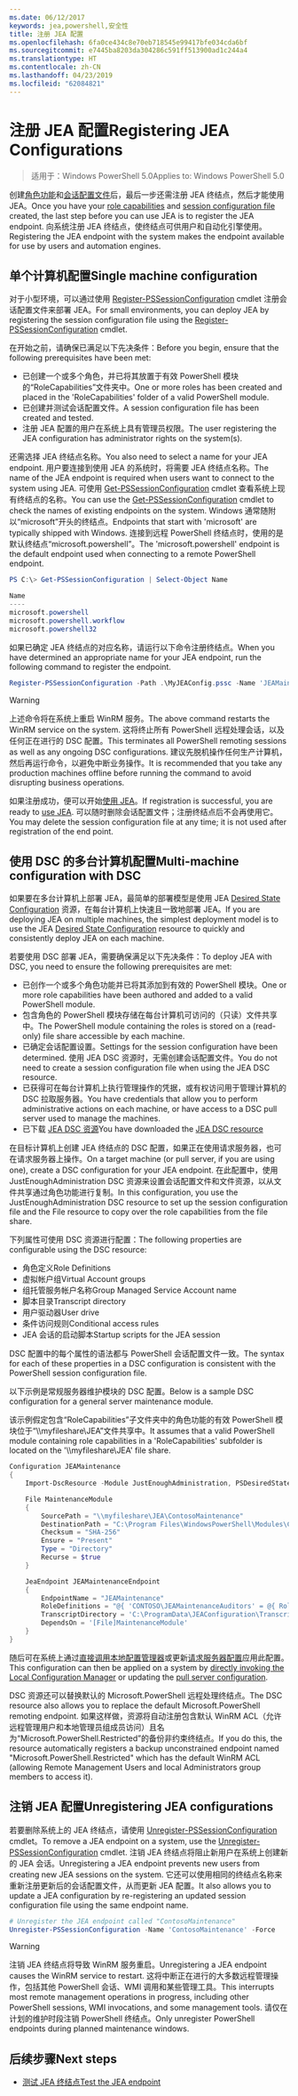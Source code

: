 ```yaml
---
ms.date: 06/12/2017
keywords: jea,powershell,安全性
title: 注册 JEA 配置
ms.openlocfilehash: 6fa0ce434c8e70eb718545e99417bfe034cda6bf
ms.sourcegitcommit: e7445ba8203da304286c591ff513900ad1c244a4
ms.translationtype: HT
ms.contentlocale: zh-CN
ms.lasthandoff: 04/23/2019
ms.locfileid: "62084821"
---
```

# <a name="registering-jea-configurations"></a><span data-ttu-id="3c15f-103">注册 JEA 配置</span><span class="sxs-lookup"><span data-stu-id="3c15f-103">Registering JEA Configurations</span></span>

> <span data-ttu-id="3c15f-104">适用于：Windows PowerShell 5.0</span><span class="sxs-lookup"><span data-stu-id="3c15f-104">Applies to: Windows PowerShell 5.0</span></span>

<span data-ttu-id="3c15f-105">创建[角色功能](role-capabilities.md)和[会话配置文件](session-configurations.md)后，最后一步还需注册 JEA 终结点，然后才能使用 JEA。</span><span class="sxs-lookup"><span data-stu-id="3c15f-105">Once you have your [role capabilities](role-capabilities.md) and [session configuration file](session-configurations.md) created, the last step before you can use JEA is to register the JEA endpoint.</span></span>
<span data-ttu-id="3c15f-106">向系统注册 JEA 终结点，使终结点可供用户和自动化引擎使用。</span><span class="sxs-lookup"><span data-stu-id="3c15f-106">Registering the JEA endpoint with the system makes the endpoint available for use by users and automation engines.</span></span>

## <a name="single-machine-configuration"></a><span data-ttu-id="3c15f-107">单个计算机配置</span><span class="sxs-lookup"><span data-stu-id="3c15f-107">Single machine configuration</span></span>

<span data-ttu-id="3c15f-108">对于小型环境，可以通过使用 [Register-PSSessionConfiguration](https://msdn.microsoft.com/powershell/reference/5.1/microsoft.powershell.core/register-pssessionconfiguration) cmdlet 注册会话配置文件来部署 JEA。</span><span class="sxs-lookup"><span data-stu-id="3c15f-108">For small environments, you can deploy JEA by registering the session configuration file using the [Register-PSSessionConfiguration](https://msdn.microsoft.com/powershell/reference/5.1/microsoft.powershell.core/register-pssessionconfiguration) cmdlet.</span></span>

<span data-ttu-id="3c15f-109">在开始之前，请确保已满足以下先决条件：</span><span class="sxs-lookup"><span data-stu-id="3c15f-109">Before you begin, ensure that the following prerequisites have been met:</span></span>
- <span data-ttu-id="3c15f-110">已创建一个或多个角色，并已将其放置于有效 PowerShell 模块的“RoleCapabilities”文件夹中。</span><span class="sxs-lookup"><span data-stu-id="3c15f-110">One or more roles has been created and placed in the 'RoleCapabilities' folder of a valid PowerShell module.</span></span>
- <span data-ttu-id="3c15f-111">已创建并测试会话配置文件。</span><span class="sxs-lookup"><span data-stu-id="3c15f-111">A session configuration file has been created and tested.</span></span>
- <span data-ttu-id="3c15f-112">注册 JEA 配置的用户在系统上具有管理员权限。</span><span class="sxs-lookup"><span data-stu-id="3c15f-112">The user registering the JEA configuration has administrator rights on the system(s).</span></span>

<span data-ttu-id="3c15f-113">还需选择 JEA 终结点名称。</span><span class="sxs-lookup"><span data-stu-id="3c15f-113">You also need to select a name for your JEA endpoint.</span></span>
<span data-ttu-id="3c15f-114">用户要连接到使用 JEA 的系统时，将需要 JEA 终结点名称。</span><span class="sxs-lookup"><span data-stu-id="3c15f-114">The name of the JEA endpoint is required when users want to connect to the system using JEA.</span></span>
<span data-ttu-id="3c15f-115">可使用 [Get-PSSessionConfiguration](https://msdn.microsoft.com/powershell/reference/5.1/microsoft.powershell.core/get-pssessionconfiguration) cmdlet 查看系统上现有终结点的名称。</span><span class="sxs-lookup"><span data-stu-id="3c15f-115">You can use the [Get-PSSessionConfiguration](https://msdn.microsoft.com/powershell/reference/5.1/microsoft.powershell.core/get-pssessionconfiguration) cmdlet to check the names of existing endpoints on the system.</span></span>
<span data-ttu-id="3c15f-116">Windows 通常随附以“microsoft”开头的终结点。</span><span class="sxs-lookup"><span data-stu-id="3c15f-116">Endpoints that start with 'microsoft' are typically shipped with Windows.</span></span>
<span data-ttu-id="3c15f-117">连接到远程 PowerShell 终结点时，使用的是默认终结点“microsoft.powershell”。</span><span class="sxs-lookup"><span data-stu-id="3c15f-117">The 'microsoft.powershell' endpoint is the default endpoint used when connecting to a remote PowerShell endpoint.</span></span>

```powershell
PS C:\> Get-PSSessionConfiguration | Select-Object Name

Name
----
microsoft.powershell
microsoft.powershell.workflow
microsoft.powershell32
```

<span data-ttu-id="3c15f-118">如果已确定 JEA 终结点的对应名称，请运行以下命令注册终结点。</span><span class="sxs-lookup"><span data-stu-id="3c15f-118">When you have determined an appropriate name for your JEA endpoint, run the following command to register the endpoint.</span></span>

```powershell
Register-PSSessionConfiguration -Path .\MyJEAConfig.pssc -Name 'JEAMaintenance' -Force
```

> [!WARNING]
> <span data-ttu-id="3c15f-119">上述命令将在系统上重启 WinRM 服务。</span><span class="sxs-lookup"><span data-stu-id="3c15f-119">The above command restarts the WinRM service on the system.</span></span>
> <span data-ttu-id="3c15f-120">这将终止所有 PowerShell 远程处理会话，以及任何正在进行的 DSC 配置。</span><span class="sxs-lookup"><span data-stu-id="3c15f-120">This terminates all PowerShell remoting sessions as well as any ongoing DSC configurations.</span></span>
> <span data-ttu-id="3c15f-121">建议先脱机操作任何生产计算机，然后再运行命令，以避免中断业务操作。</span><span class="sxs-lookup"><span data-stu-id="3c15f-121">It is recommended that you take any production machines offline before running the command to avoid disrupting business operations.</span></span>

<span data-ttu-id="3c15f-122">如果注册成功，便可以开始[使用 JEA](using-jea.md)。</span><span class="sxs-lookup"><span data-stu-id="3c15f-122">If registration is successful, you are ready to [use JEA](using-jea.md).</span></span>
<span data-ttu-id="3c15f-123">可以随时删除会话配置文件；注册终结点后不会再使用它。</span><span class="sxs-lookup"><span data-stu-id="3c15f-123">You may delete the session configuration file at any time; it is not used after registration of the end point.</span></span>

## <a name="multi-machine-configuration-with-dsc"></a><span data-ttu-id="3c15f-124">使用 DSC 的多台计算机配置</span><span class="sxs-lookup"><span data-stu-id="3c15f-124">Multi-machine configuration with DSC</span></span>

<span data-ttu-id="3c15f-125">如果要在多台计算机上部署 JEA，最简单的部署模型是使用 JEA [Desired State Configuration](https://msdn.microsoft.com/powershell/dsc/overview) 资源，在每台计算机上快速且一致地部署 JEA。</span><span class="sxs-lookup"><span data-stu-id="3c15f-125">If you are deploying JEA on multiple machines, the simplest deployment model is to use the JEA [Desired State Configuration](https://msdn.microsoft.com/powershell/dsc/overview) resource to quickly and consistently deploy JEA on each machine.</span></span>

<span data-ttu-id="3c15f-126">若要使用 DSC 部署 JEA，需要确保满足以下先决条件：</span><span class="sxs-lookup"><span data-stu-id="3c15f-126">To deploy JEA with DSC, you need to ensure the following prerequisites are met:</span></span>
- <span data-ttu-id="3c15f-127">已创作一个或多个角色功能并已将其添加到有效的 PowerShell 模块。</span><span class="sxs-lookup"><span data-stu-id="3c15f-127">One or more role capabilities have been authored and added to a valid PowerShell module.</span></span>
- <span data-ttu-id="3c15f-128">包含角色的 PowerShell 模块存储在每台计算机可访问的（只读）文件共享中。</span><span class="sxs-lookup"><span data-stu-id="3c15f-128">The PowerShell module containing the roles is stored on a (read-only) file share accessible by each machine.</span></span>
- <span data-ttu-id="3c15f-129">已确定会话配置设置。</span><span class="sxs-lookup"><span data-stu-id="3c15f-129">Settings for the session configuration have been determined.</span></span> <span data-ttu-id="3c15f-130">使用 JEA DSC 资源时，无需创建会话配置文件。</span><span class="sxs-lookup"><span data-stu-id="3c15f-130">You do not need to create a session configuration file when using the JEA DSC resource.</span></span>
- <span data-ttu-id="3c15f-131">已获得可在每台计算机上执行管理操作的凭据，或有权访问用于管理计算机的 DSC 拉取服务器。</span><span class="sxs-lookup"><span data-stu-id="3c15f-131">You have credentials that allow you to perform administrative actions on each machine, or have access to a DSC pull server used to manage the machines.</span></span>
- <span data-ttu-id="3c15f-132">已下载 [JEA DSC 资源](https://github.com/PowerShell/JEA/tree/master/DSC%20Resource)</span><span class="sxs-lookup"><span data-stu-id="3c15f-132">You have downloaded the [JEA DSC resource](https://github.com/PowerShell/JEA/tree/master/DSC%20Resource)</span></span>

<span data-ttu-id="3c15f-133">在目标计算机上创建 JEA 终结点的 DSC 配置，如果正在使用请求服务器，也可在请求服务器上操作。</span><span class="sxs-lookup"><span data-stu-id="3c15f-133">On a target machine (or pull server, if you are using one), create a DSC configuration for your JEA endpoint.</span></span>
<span data-ttu-id="3c15f-134">在此配置中，使用 JustEnoughAdministration DSC 资源来设置会话配置文件和文件资源，以从文件共享通过角色功能进行复制。</span><span class="sxs-lookup"><span data-stu-id="3c15f-134">In this configuration, you use the JustEnoughAdministration DSC resource to set up the session configuration file and the File resource to copy over the role capabilities from the file share.</span></span>

<span data-ttu-id="3c15f-135">下列属性可使用 DSC 资源进行配置：</span><span class="sxs-lookup"><span data-stu-id="3c15f-135">The following properties are configurable using the DSC resource:</span></span>
- <span data-ttu-id="3c15f-136">角色定义</span><span class="sxs-lookup"><span data-stu-id="3c15f-136">Role Definitions</span></span>
- <span data-ttu-id="3c15f-137">虚拟帐户组</span><span class="sxs-lookup"><span data-stu-id="3c15f-137">Virtual Account groups</span></span>
- <span data-ttu-id="3c15f-138">组托管服务帐户名称</span><span class="sxs-lookup"><span data-stu-id="3c15f-138">Group Managed Service Account name</span></span>
- <span data-ttu-id="3c15f-139">脚本目录</span><span class="sxs-lookup"><span data-stu-id="3c15f-139">Transcript directory</span></span>
- <span data-ttu-id="3c15f-140">用户驱动器</span><span class="sxs-lookup"><span data-stu-id="3c15f-140">User drive</span></span>
- <span data-ttu-id="3c15f-141">条件访问规则</span><span class="sxs-lookup"><span data-stu-id="3c15f-141">Conditional access rules</span></span>
- <span data-ttu-id="3c15f-142">JEA 会话的启动脚本</span><span class="sxs-lookup"><span data-stu-id="3c15f-142">Startup scripts for the JEA session</span></span>

<span data-ttu-id="3c15f-143">DSC 配置中的每个属性的语法都与 PowerShell 会话配置文件一致。</span><span class="sxs-lookup"><span data-stu-id="3c15f-143">The syntax for each of these properties in a DSC configuration is consistent with the PowerShell session configuration file.</span></span>

<span data-ttu-id="3c15f-144">以下示例是常规服务器维护模块的 DSC 配置。</span><span class="sxs-lookup"><span data-stu-id="3c15f-144">Below is a sample DSC configuration for a general server maintenance module.</span></span>

<span data-ttu-id="3c15f-145">该示例假定包含“RoleCapabilities”子文件夹中的角色功能的有效 PowerShell 模块位于“\\\\myfileshare\\JEA”文件共享中。</span><span class="sxs-lookup"><span data-stu-id="3c15f-145">It assumes that a valid PowerShell module containing role capabilities in a 'RoleCapabilities' subfolder is located on the '\\\\myfileshare\\JEA' file share.</span></span>


```powershell
Configuration JEAMaintenance
{
    Import-DscResource -Module JustEnoughAdministration, PSDesiredStateConfiguration

    File MaintenanceModule
    {
        SourcePath = "\\myfileshare\JEA\ContosoMaintenance"
        DestinationPath = "C:\Program Files\WindowsPowerShell\Modules\ContosoMaintenance"
        Checksum = "SHA-256"
        Ensure = "Present"
        Type = "Directory"
        Recurse = $true
    }

    JeaEndpoint JEAMaintenanceEndpoint
    {
        EndpointName = "JEAMaintenance"
        RoleDefinitions = "@{ 'CONTOSO\JEAMaintenanceAuditors' = @{ RoleCapabilities = 'GeneralServerMaintenance-Audit' }; 'CONTOSO\JEAMaintenanceAdmins' = @{ RoleCapabilities = 'GeneralServerMaintenance-Audit', 'GeneralServerMaintenance-Admin' } }"
        TranscriptDirectory = 'C:\ProgramData\JEAConfiguration\Transcripts'
        DependsOn = '[File]MaintenanceModule'
    }
}
```

<span data-ttu-id="3c15f-146">随后可在系统上通过[直接调用本地配置管理器](https://msdn.microsoft.com/powershell/dsc/metaconfig)或更新[请求服务器配置](https://msdn.microsoft.com/powershell/dsc/pullserver)应用此配置。</span><span class="sxs-lookup"><span data-stu-id="3c15f-146">This configuration can then be applied on a system by [directly invoking the Local Configuration Manager](https://msdn.microsoft.com/powershell/dsc/metaconfig) or updating the [pull server configuration](https://msdn.microsoft.com/powershell/dsc/pullserver).</span></span>

<span data-ttu-id="3c15f-147">DSC 资源还可以替换默认的 Microsoft.PowerShell 远程处理终结点。</span><span class="sxs-lookup"><span data-stu-id="3c15f-147">The DSC resource also allows you to replace the default Microsoft.PowerShell remoting endpoint.</span></span>
<span data-ttu-id="3c15f-148">如果这样做，资源将自动注册包含默认 WinRM ACL（允许远程管理用户和本地管理员组成员访问）且名为“Microsoft.PowerShell.Restricted”的备份非约束终结点。</span><span class="sxs-lookup"><span data-stu-id="3c15f-148">If you do this, the resource automatically registers a backup unconstrained endpoint named "Microsoft.PowerShell.Restricted" which has the default WinRM ACL (allowing Remote Management Users and local Administrators group members to access it).</span></span>

## <a name="unregistering-jea-configurations"></a><span data-ttu-id="3c15f-149">注销 JEA 配置</span><span class="sxs-lookup"><span data-stu-id="3c15f-149">Unregistering JEA configurations</span></span>

<span data-ttu-id="3c15f-150">若要删除系统上的 JEA 终结点，请使用 [Unregister-PSSessionConfiguration](https://msdn.microsoft.com/powershell/reference/5.1/microsoft.powershell.core/Unregister-PSSessionConfiguration) cmdlet。</span><span class="sxs-lookup"><span data-stu-id="3c15f-150">To remove a JEA endpoint on a system, use the [Unregister-PSSessionConfiguration](https://msdn.microsoft.com/powershell/reference/5.1/microsoft.powershell.core/Unregister-PSSessionConfiguration) cmdlet.</span></span>
<span data-ttu-id="3c15f-151">注销 JEA 终结点将阻止新用户在系统上创建新的 JEA 会话。</span><span class="sxs-lookup"><span data-stu-id="3c15f-151">Unregistering a JEA endpoint prevents new users from creating new JEA sessions on the system.</span></span>
<span data-ttu-id="3c15f-152">它还可以使用相同的终结点名称来重新注册更新后的会话配置文件，从而更新 JEA 配置。</span><span class="sxs-lookup"><span data-stu-id="3c15f-152">It also allows you to update a JEA configuration by re-registering an updated session configuration file using the same endpoint name.</span></span>

```powershell
# Unregister the JEA endpoint called "ContosoMaintenance"
Unregister-PSSessionConfiguration -Name 'ContosoMaintenance' -Force
```

> [!WARNING]
> <span data-ttu-id="3c15f-153">注销 JEA 终结点将导致 WinRM 服务重启。</span><span class="sxs-lookup"><span data-stu-id="3c15f-153">Unregistering a JEA endpoint causes the WinRM service to restart.</span></span>
> <span data-ttu-id="3c15f-154">这将中断正在进行的大多数远程管理操作，包括其他 PowerShell 会话、WMI 调用和某些管理工具。</span><span class="sxs-lookup"><span data-stu-id="3c15f-154">This interrupts most remote management operations in progress, including other PowerShell sessions, WMI invocations, and some management tools.</span></span>
> <span data-ttu-id="3c15f-155">请仅在计划的维护时段注销 PowerShell 终结点。</span><span class="sxs-lookup"><span data-stu-id="3c15f-155">Only unregister PowerShell endpoints during planned maintenance windows.</span></span>

## <a name="next-steps"></a><span data-ttu-id="3c15f-156">后续步骤</span><span class="sxs-lookup"><span data-stu-id="3c15f-156">Next steps</span></span>

- [<span data-ttu-id="3c15f-157">测试 JEA 终结点</span><span class="sxs-lookup"><span data-stu-id="3c15f-157">Test the JEA endpoint</span></span>](using-jea.md)

